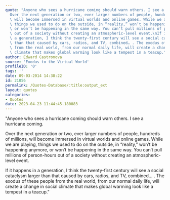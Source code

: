 ```yaml
---
quote: "Anyone who sees a hurricane coming should warn others. I see a hurricane coming.\n\
  Over the next generation or two, ever larger numbers of people, hundreds of millions,\
  \ will become immersed in virtual worlds and online games. While we are playing,\
  \ things we used to do on the outside, in “reality,” won’t be happening anymore,\
  \ or won’t be happening in the same way. You can’t pull millions of person-hours\
  \ out of a society without creating an atmospheric-level event.\nIf it happens in\
  \ a generation, I think the twenty-first century will see a social cataclysm larger\
  \ than that caused by cars, radios, and TV, combined… . The exodus of these people\
  \ from the real world, from our normal daily life, will create a change in social\
  \ climate that makes global warming look like a tempest in a teacup."
author: Edward Castronova
source: 'Exodus to the Virtual World'
profileID: '0'
tags: ''
date: 09-03-2014 14:38:22
id: 21056
permalink: /Quotes-Database/:title:output_ext
layout: quotes
categories:
- Quotes
date: 2023-04-23 11:44:45.180083
---
```

"Anyone who sees a hurricane coming should warn others. I see a hurricane coming.

Over the next generation or two, ever larger numbers of people, hundreds of millions, will become immersed in virtual worlds and online games. While we are playing, things we used to do on the outside, in “reality,” won’t be happening anymore,  or won’t be happening in the same way. You can’t pull millions of person-hours out of a society without creating an atmospheric-level event.

If it happens in a generation, I think the twenty-first century will see a social cataclysm larger than that caused by cars, radios, and TV, combined… . The exodus of these people from the real world, from our normal daily life, will create a change in social climate that makes global warming look like a tempest in a teacup."